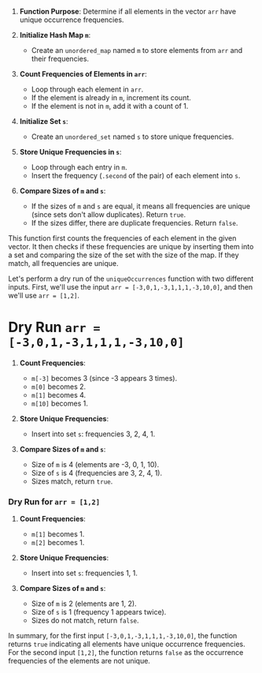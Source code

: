 1. **Function Purpose**: Determine if all elements in the vector `arr` have unique occurrence frequencies.

2. **Initialize Hash Map `m`**:
   - Create an `unordered_map` named `m` to store elements from `arr` and their frequencies.

3. **Count Frequencies of Elements in `arr`**:
   - Loop through each element in `arr`.
   - If the element is already in `m`, increment its count.
   - If the element is not in `m`, add it with a count of 1.

4. **Initialize Set `s`**:
   - Create an `unordered_set` named `s` to store unique frequencies.

5. **Store Unique Frequencies in `s`**:
   - Loop through each entry in `m`.
   - Insert the frequency (`.second` of the pair) of each element into `s`.

6. **Compare Sizes of `m` and `s`**:
   - If the sizes of `m` and `s` are equal, it means all frequencies are unique (since sets don't allow duplicates). Return `true`.
   - If the sizes differ, there are duplicate frequencies. Return `false`.

This function first counts the frequencies of each element in the given vector. It then checks if these frequencies are unique by inserting them into a set and comparing the size of the set with the size of the map. If they match, all frequencies are unique.

Let's perform a dry run of the `uniqueOccurrences` function with two different inputs. First, we'll use the input `arr = [-3,0,1,-3,1,1,1,-3,10,0]`, and then we'll use `arr = [1,2]`.

# Dry Run  `arr = [-3,0,1,-3,1,1,1,-3,10,0]`

1. **Count Frequencies**:
   - `m[-3]` becomes 3 (since -3 appears 3 times).
   - `m[0]` becomes 2.
   - `m[1]` becomes 4.
   - `m[10]` becomes 1.

2. **Store Unique Frequencies**:
   - Insert into set `s`: frequencies 3, 2, 4, 1.

3. **Compare Sizes of `m` and `s`**:
   - Size of `m` is 4 (elements are -3, 0, 1, 10).
   - Size of `s` is 4 (frequencies are 3, 2, 4, 1).
   - Sizes match, return `true`.

### Dry Run for `arr = [1,2]`

1. **Count Frequencies**:
   - `m[1]` becomes 1.
   - `m[2]` becomes 1.

2. **Store Unique Frequencies**:
   - Insert into set `s`: frequencies 1, 1.

3. **Compare Sizes of `m` and `s`**:
   - Size of `m` is 2 (elements are 1, 2).
   - Size of `s` is 1 (frequency 1 appears twice).
   - Sizes do not match, return `false`.

In summary, for the first input `[-3,0,1,-3,1,1,1,-3,10,0]`, the function returns `true` indicating all elements have unique occurrence frequencies. For the second input `[1,2]`, the function returns `false` as the occurrence frequencies of the elements are not unique.